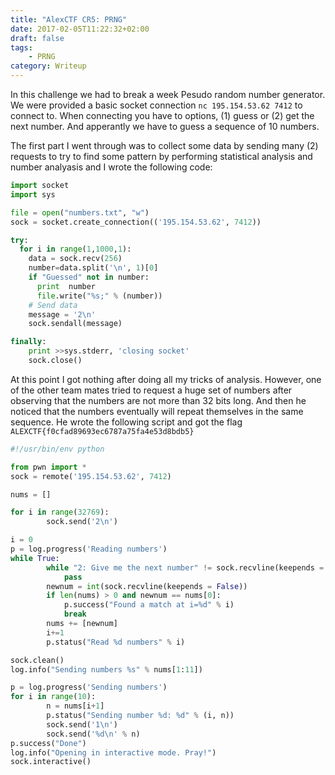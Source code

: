 ```yaml
---
title: "AlexCTF CR5: PRNG"
date: 2017-02-05T11:22:32+02:00
draft: false
tags:
    - PRNG
category: Writeup
---
```


In this challenge we had to break a week Pesudo random number generator. We were provided a basic socket connection ```nc 195.154.53.62 7412``` to connect to.  When connecting you have to options, (1) guess or (2) get the next number. And apperantly we have to guess a sequence of 10 numbers.

The first part I went through was to collect some data by sending many (2) requests to try to find some pattern by performing statistical analysis and number analyasis and I wrote the following code:

```python
import socket
import sys

file = open("numbers.txt", "w")
sock = socket.create_connection(('195.154.53.62', 7412))

try:
  for i in range(1,1000,1):
    data = sock.recv(256)
    number=data.split('\n', 1)[0]
    if "Guessed" not in number:
      print  number
      file.write("%s;" % (number))
    # Send data
    message = '2\n'
    sock.sendall(message)

finally:
    print >>sys.stderr, 'closing socket'
    sock.close()
```
At this point I got nothing after doing all my tricks of analysis. However, one of the other team mates tried to request a huge set of numbers after observing that the numbers are not more than 32 bits long. And then he noticed that the numbers eventually will repeat themselves in the same sequence. He wrote the following script and got the flag ``` ALEXCTF{f0cfad89693ec6787a75fa4e53d8bdb5}```

```python
#!/usr/bin/env python

from pwn import *
sock = remote('195.154.53.62', 7412)

nums = []

for i in range(32769):
        sock.send('2\n')

i = 0
p = log.progress('Reading numbers')
while True:
        while "2: Give me the next number" != sock.recvline(keepends = False):
            pass
        newnum = int(sock.recvline(keepends = False))
        if len(nums) > 0 and newnum == nums[0]:
            p.success("Found a match at i=%d" % i)
            break
        nums += [newnum]
        i+=1
        p.status("Read %d numbers" % i)

sock.clean()
log.info("Sending numbers %s" % nums[1:11])

p = log.progress('Sending numbers')
for i in range(10):
        n = nums[i+1]
        p.status("Sending number %d: %d" % (i, n))
        sock.send('1\n')
        sock.send('%d\n' % n)
p.success("Done")
log.info("Opening in interactive mode. Pray!")
sock.interactive()
```

